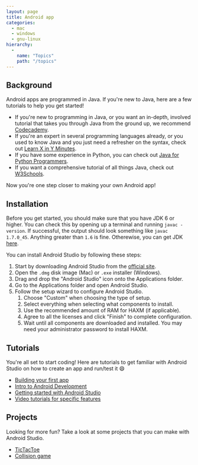 ```yaml
---
layout: page
title: Android app
categories:
  - mac
  - windows
  - gnu-linux
hierarchy:
  -
    name: "Topics"
    path: "/topics"
---
```


## Background

Android apps are programmed in Java. If you're new to Java, here are a few
tutorials to help you get started!

- If you're new to programming in Java, or you want an in-depth, involved
  tutorial that takes you through Java from the ground up, we recommend
  [Codecademy][codecademy].
- If you're an expert in several programming languages already, or you used
  to know Java and you just need a refresher on the syntax, check out [Learn X
  in Y Minutes][xiny].
- If you have some experience in Python, you can check out [Java for Python
  Programmers][java-for-python].
- If you want a comprehensive tutorial of all things Java,
  check out [W3Schools][w3schools]. 

Now you're one step closer to making your own Android app!

## Installation

Before you get started, you should make sure that you have JDK 6 or higher.
You can check this by opening up a terminal and running `javac -version`. If
successful, the output should look something like `javac 1.7.0_45`. Anything
greater than `1.6` is fine. Otherewise, you can get JDK [here][jdk-download].

You can install Android Studio by following these steps:

1. Start by downloading Android Studio from the [official site][download].
2. Open the `.dmg` disk image (Mac) or `.exe` installer (Windows).
3. Drag and drop the "Android Studio" icon onto the Applications folder.
4. Go to the Applications folder and open Android Studio.
5. Follow the setup wizard to configure Android Studio.
    1. Choose "Custom" when choosing the type of setup.
    2. Select everything when selecting what components to install.
    3. Use the recommended amount of RAM for HAXM (if applicable).
    4. Agree to all the licenses and click "Finish" to complete 
        configuration.
    5. Wait until all components are downloaded and installed. You
        may need your administrator password to install HAXM.

## Tutorials

You're all set to start coding! Here are tutorials to get familiar with
Android Studio on how to create an app and run/test it :smile:

- [Building your first app][first-app]
- [Intro to Android Development][upenn]
- [Getting started with Android Studio][vogella]
- [Video tutorials for specific features][vids]

## Projects

Looking for more fun? Take a look at some projects that you can make with
Android Studio.

- [TicTacToe][tictac]
- [Collision game][collision]

[jdk-download]: http://www.oracle.com/technetwork/java/javase/downloads/index.html
[download]: http://developer.android.com/sdk/index.html
[w3schools]: https://www.w3schools.com/java/
[codecademy]: https://www.codecademy.com/learn/learn-java
[xiny]: https://learnxinyminutes.com/docs/java/
[java-for-python]: http://interactivepython.org/runestone/static/java4python/index.html
[first-app]:https://developer.android.com/training/basics/firstapp/creating-project
[user-guide]:[https://developer.android.com/studio/intro/]
[vogella]:http://www.vogella.com/tutorials/Android/article.html#androidstudio_starter
[vids]:https://www.youtube.com/playlist?list=PLB03EA9545DD188C3
[collision]:https://www.youtube.com/playlist?list=PL2xjPbQaM7JZ_FmXwTAesiAciHEPlGmiW
[tictac]:https://www.youtube.com/watch?v=uHzNwhU_Nvg
[upenn]:https://www.seas.upenn.edu/~cis195/android/lectures.html
